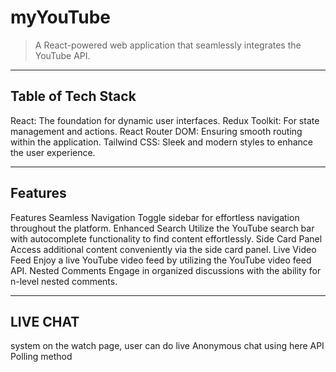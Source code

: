 # myYouTube


> A React-powered web application that seamlessly integrates the YouTube API.

---

## Table of Tech Stack 

React: The foundation for dynamic user interfaces.
Redux Toolkit: For state management and actions.
React Router DOM: Ensuring smooth routing within the application.
Tailwind CSS: Sleek and modern styles to enhance the user experience.

---

## Features

Features
Seamless Navigation
Toggle sidebar for effortless navigation throughout the platform.
Enhanced Search
Utilize the YouTube search bar with autocomplete functionality to find content effortlessly.
Side Card Panel
Access additional content conveniently via the side card panel.
Live Video Feed
Enjoy a live YouTube video feed by utilizing the YouTube video feed API.
Nested Comments
Engage in organized discussions with the ability for n-level nested comments.

---

## LIVE CHAT
system on the watch page, user can do live Anonymous chat using here API Polling method
